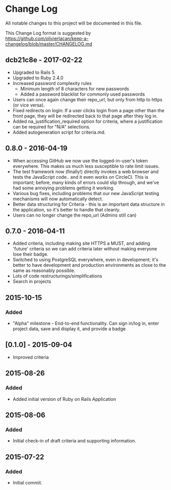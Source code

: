 # Change Log

All notable changes to this project will be documented in this file.

This Change Log format is suggested by
<https://github.com/olivierlacan/keep-a-changelog/blob/master/CHANGELOG.md>

## dcb21c8e - 2017-02-22

- Upgraded to Rails 5
- Upgraded to Ruby 2.4.0
- Increased password complexity rules
  - Minimum length of 8 characters for new passwords
  - Added a password blacklist for commonly used passwords
- Users can once again change their repo_url, but only from http to https
  (or vice versa).
- Fixed redirects on login: If a user clicks login from a page other
  than the front page, they will be redirected back to that page after
  they log in.
- Added na_justification_required option for criteria, where a justification
  can be required for "N/A" selections.
- Added autogeneration script for criteria.md.

## 0.8.0 - 2016-04-19

- When accessing GitHub we now use the logged-in-user's token
  everywhere.  This makes us much less susceptible to rate limit issues.
- The test framework now (finally!) directly invokes a web browser
  and tests the JavaScript code.. and it even works on CircleCI.
  This is important; before, many kinds of errors could slip through,
  and we've had some annoying problems getting it working.
- Various bug fixes, including problems that our new JavaScript testing
  mechanisms will now automatically detect.
- Better data structuring for Criteria - this is an important data structure
  in the application, so it's better to handle that cleanly.
- Users can no longer change the repo_url (Admins still can)

## 0.7.0 - 2016-04-11

- Added criteria, including making site HTTPS a MUST, and adding 'future'
  criteria so we can add criteria later without making everyone
  lose their badge.
- Switched to using PostgreSQL everywhere, even in development;
  it's better to have development and production environments as close
  to the same as reasonably possible.
- Lots of code restructurings/simplifications
- Search in projects

## 2015-10-15

### Added

- "Alpha" milestone - End-to-end functionality.  Can sign in/log in,
  enter project data, save and display it, and provide a badge

## [0.1.0] - 2015-09-04

- Improved criteria

## 2015-08-26

### Added

- Added initial version of Ruby on Rails Application

## 2015-08-06

### Added

- Initial check-in of draft criteria and supporting information.

## 2015-07-22

### Added

- Initial commit.


